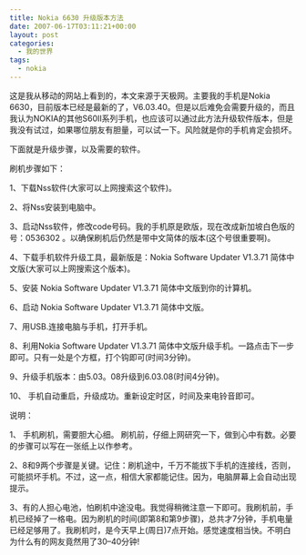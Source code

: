 ```yaml
---
title: Nokia 6630 升级版本方法
date: 2007-06-17T03:11:21+00:00
layout: post
categories:
  - 我的世界
tags:
  - nokia
---
```


这是我从移动的网站上看到的，本文来源于天极网。主要我的手机是Nokia 6630，目前版本已经是最新的了，V6.03.40。但是以后难免会需要升级的，而且我认为NOKIA的其他S60II系列手机，也应该可以通过此方法升级软件版本，但是我没有试过，如果哪位朋友有胆量，可以试一下。风险就是你的手机肯定会损坏。

下面就是升级步骤，以及需要的软件。
<!--more-->
刷机步骤如下：

1、下载Nss软件(大家可以上网搜索这个软件)。

2、将Nss安装到电脑中。

3、启动Nss软件，修改code号码。我的手机原是欧版，现在改成新加坡白色版的号：0536302 。以确保刷机后仍然是带中文简体的版本(这个号很重要啊)。

4、下载手机软件升级工具，最新版是：Nokia Software Updater V1.3.71 简体中文版(大家可以上网搜索这个版本)。

5、安装 Nokia Software Updater V1.3.71 简体中文版到你的计算机。

6、启动 Nokia Software Updater V1.3.71 简体中文版。

7、用USB.连接电脑与手机，打开手机。

8、利用Nokia Software Updater V1.3.71 简体中文版升级手机。一路点击下一步即可。只有一处是个方框，打个钩即可(时间3分钟)。

9、升级手机版本：由5.03。08升级到6.03.08(时间4分钟)。

10、 手机自动重启，升级成功。重新设定时区，时间及来电铃音即可。

说明：

1、 手机刷机，需要胆大心细。 刷机前，仔细上网研究一下，做到心中有数。必要的步骤可以写在一张纸上以作参考。

2、8和9两个步骤是关键。记住：刷机途中，千万不能拔下手机的连接线，否则，可能损坏手机。不过，这一点，相信大家都能记住。因为，电脑屏幕上会自动出现提示。

3、有的人担心电池，怕刷机中途没电。我觉得稍微注意一下即可。我刷机前，手机已经掉了一格电。因为刷机的时间(即第8和第9步骤)，总共才7分钟，手机电量已经足够用了。我刷机时，是今天早上(周日)7点开始。感觉速度相当快。不明白为什么有的网友竟然用了30–40分钟!